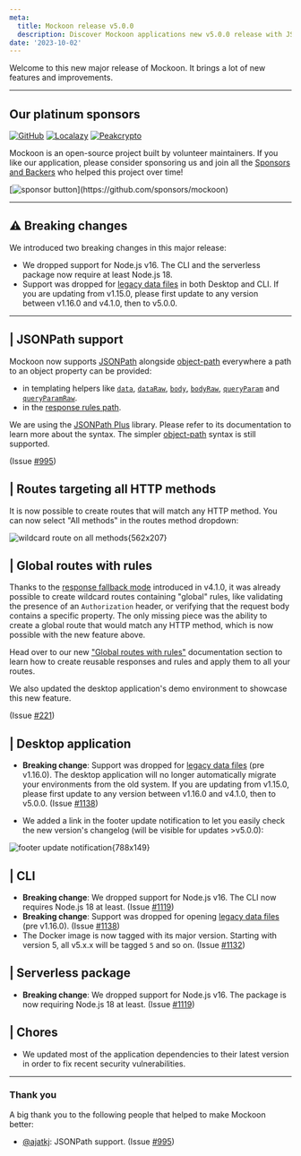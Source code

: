 ```yaml
---
meta:
  title: Mockoon release v5.0.0
  description: Discover Mockoon applications new v5.0.0 release with JSONPath support, global routes with rules and more.
date: '2023-10-02'
---
```


Welcome to this new major release of Mockoon. It brings a lot of new features and improvements.

---

## Our platinum sponsors

[![GitHub](https://mockoon.com/images/sponsors/github.png)](https://github.blog/2023-04-12-github-accelerator-our-first-cohort-and-whats-next/)
[![Localazy](https://mockoon.com/images/sponsors/localazy.png)](https://localazy.com/register?ref=a9CiDC61gOac-azO)
[![Peakcrypto](https://mockoon.com/images/sponsors/peakcrypto.png)](https://www.peakcrypto.com/)

Mockoon is an open-source project built by volunteer maintainers. If you like our application, please consider sponsoring us and join all the [Sponsors and Backers](https://github.com/mockoon/mockoon/blob/main/backers.md) who helped this project over time!

[![sponsor button](https://mockoon.com/images/sponsor-btn-250.png?)](https://github.com/sponsors/mockoon)

---

## ⚠️ Breaking changes

We introduced two breaking changes in this major release:

- We dropped support for Node.js v16. The CLI and the serverless package now require at least Node.js 18.
- Support was dropped for [legacy data files](https://mockoon.com/docs/latest/mockoon-data-files/data-storage-location/#old-system-pre-v1-16-0) in both Desktop and CLI. If you are updating from v1.15.0, please first update to any version between v1.16.0 and v4.1.0, then to v5.0.0.

---

## | JSONPath support

Mockoon now supports [JSONPath](https://www.npmjs.com/package/jsonpath-plus) alongside [object-path](https://www.npmjs.com/package/object-path) everywhere a path to an object property can be provided:

- in templating helpers like [`data`](https://mockoon.com/docs/latest/templating/mockoon-helpers/#data), [`dataRaw`](https://mockoon.com/docs/latest/templating/mockoon-helpers/#dataRaw), [`body`](https://mockoon.com/docs/latest/templating/mockoon-request-helpers/#body), [`bodyRaw`](https://mockoon.com/docs/latest/templating/mockoon-request-helpers/#bodyRaw), [`queryParam`](https://mockoon.com/docs/latest/templating/mockoon-request-helpers/#queryparam) and [`queryParamRaw`](https://mockoon.com/docs/latest/templating/mockoon-request-helpers/#queryparamraw).
- in the [response rules path](https://mockoon.com/docs/latest/route-responses/dynamic-rules/#2-property-name-or-path).

We are using the [JSONPath Plus](https://www.npmjs.com/package/jsonpath-plus) library. Please refer to its documentation to learn more about the syntax. The simpler [object-path](https://www.npmjs.com/package/object-path) syntax is still supported.

(Issue [#995](https://github.com/mockoon/mockoon/issues/995))

## | Routes targeting all HTTP methods

It is now possible to create routes that will match any HTTP method. You can now select "All methods" in the routes method dropdown:

![wildcard route on all methods{562x207}](/images/releases/5.0.0/route-select-all-methods.png)

## | Global routes with rules

Thanks to the [response fallback mode](https://mockoon.com/docs/latest/route-responses/multiple-responses/#fallback-mode) introduced in v4.1.0, it was already possible to create wildcard routes containing "global" rules, like validating the presence of an `Authorization` header, or verifying that the request body contains a specific property.
The only missing piece was the ability to create a global route that would match any HTTP method, which is now possible with the new feature above.

Head over to our new ["Global routes with rules"](https://mockoon.com/docs/latest/route-responses/global-routes-with-rules/) documentation section to learn how to create reusable responses and rules and apply them to all your routes.

We also updated the desktop application's demo environment to showcase this new feature.

(Issue [#221](https://github.com/mockoon/mockoon/issues/221))

## | Desktop application

- **Breaking change**: Support was dropped for [legacy data files](https://mockoon.com/docs/latest/mockoon-data-files/data-storage-location/#old-system-pre-v1-16-0) (pre v1.16.0). The desktop application will no longer automatically migrate your environments from the old system. If you are updating from v1.15.0, please first update to any version between v1.16.0 and v4.1.0, then to v5.0.0. (Issue [#1138](https://github.com/mockoon/mockoon/issues/1138))

- We added a link in the footer update notification to let you easily check the new version's changelog (will be visible for updates >v5.0.0):

![footer update notification{788x149}](/images/releases/5.0.0/footer-update-notification.png)

## | CLI

- **Breaking change**: We dropped support for Node.js v16. The CLI now requires Node.js 18 at least. (Issue [#1119](https://github.com/mockoon/mockoon/issues/1119))
- **Breaking change**: Support was dropped for opening [legacy data files](https://mockoon.com/docs/latest/mockoon-data-files/data-storage-location/#old-system-pre-v1-16-0) (pre v1.16.0). (Issue [#1138](https://github.com/mockoon/mockoon/issues/1138))
- The Docker image is now tagged with its major version. Starting with version 5, all v5.x.x will be tagged `5` and so on. (Issue [#1132](https://github.com/mockoon/mockoon/issues/1132))

## | Serverless package

- **Breaking change**: We dropped support for Node.js v16. The package is now requiring Node.js 18 at least. (Issue [#1119](https://github.com/mockoon/mockoon/issues/1119))

## | Chores

- We updated most of the application dependencies to their latest version in order to fix recent security vulnerabilities.

---

### Thank you

A big thank you to the following people that helped to make Mockoon better:

- [@ajatkj](https://github.com/ajatkj): JSONPath support. (Issue [#995](https://github.com/mockoon/mockoon/issues/995))
